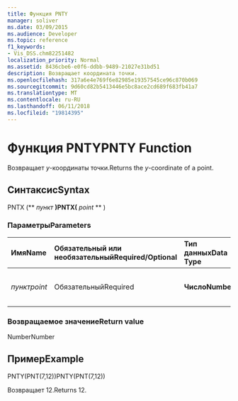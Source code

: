 ```yaml
---
title: Функция PNTY
manager: soliver
ms.date: 03/09/2015
ms.audience: Developer
ms.topic: reference
f1_keywords:
- Vis_DSS.chm82251482
localization_priority: Normal
ms.assetid: 8436cbe6-e0f6-ddbb-9489-21027e31bd51
description: Возвращает координата точки.
ms.openlocfilehash: 317a6e4e769f6e82985e19357545ce96c870b069
ms.sourcegitcommit: 9d60cd82b5413446e5bc8ace2cd689f683fb41a7
ms.translationtype: MT
ms.contentlocale: ru-RU
ms.lasthandoff: 06/11/2018
ms.locfileid: "19814395"
---
```

# <a name="pnty-function"></a><span data-ttu-id="2e51d-103">Функция PNTY</span><span class="sxs-lookup"><span data-stu-id="2e51d-103">PNTY Function</span></span>

<span data-ttu-id="2e51d-104">Возвращает _y_-координаты точки.</span><span class="sxs-lookup"><span data-stu-id="2e51d-104">Returns the  _y_-coordinate of a point.</span></span>
  
## <a name="syntax"></a><span data-ttu-id="2e51d-105">Синтаксис</span><span class="sxs-lookup"><span data-stu-id="2e51d-105">Syntax</span></span>

<span data-ttu-id="2e51d-106">PNTX (** *пункт* **)</span><span class="sxs-lookup"><span data-stu-id="2e51d-106">PNTX(** *point* ** )</span></span> 
  
### <a name="parameters"></a><span data-ttu-id="2e51d-107">Параметры</span><span class="sxs-lookup"><span data-stu-id="2e51d-107">Parameters</span></span>

|<span data-ttu-id="2e51d-108">**Имя**</span><span class="sxs-lookup"><span data-stu-id="2e51d-108">**Name**</span></span>|<span data-ttu-id="2e51d-109">**Обязательный или необязательный**</span><span class="sxs-lookup"><span data-stu-id="2e51d-109">**Required/Optional**</span></span>|<span data-ttu-id="2e51d-110">**Тип данных**</span><span class="sxs-lookup"><span data-stu-id="2e51d-110">**Data Type**</span></span>|<span data-ttu-id="2e51d-111">**Описание**</span><span class="sxs-lookup"><span data-stu-id="2e51d-111">**Description**</span></span>|
|:-----|:-----|:-----|:-----|
| <span data-ttu-id="2e51d-112">_пункт_</span><span class="sxs-lookup"><span data-stu-id="2e51d-112">_point_</span></span> <br/> |<span data-ttu-id="2e51d-113">Обязательный</span><span class="sxs-lookup"><span data-stu-id="2e51d-113">Required</span></span>  <br/> |<span data-ttu-id="2e51d-114">**Число**</span><span class="sxs-lookup"><span data-stu-id="2e51d-114">**Number**</span></span> <br/> |<span data-ttu-id="2e51d-115">_Y_-координаты точки.</span><span class="sxs-lookup"><span data-stu-id="2e51d-115">The  _y_-coordinate of the point.</span></span>  <br/> |
   
### <a name="return-value"></a><span data-ttu-id="2e51d-116">Возвращаемое значение</span><span class="sxs-lookup"><span data-stu-id="6">Return value</span></span>

<span data-ttu-id="2e51d-117">Number</span><span class="sxs-lookup"><span data-stu-id="2e51d-117">Number</span></span>
  
## <a name="example"></a><span data-ttu-id="2e51d-118">Пример</span><span class="sxs-lookup"><span data-stu-id="2e51d-118">Example</span></span>

<span data-ttu-id="2e51d-119">PNTY(PNT(7,12))</span><span class="sxs-lookup"><span data-stu-id="2e51d-119">PNTY(PNT(7,12))</span></span> 
  
<span data-ttu-id="2e51d-120">Возвращает 12.</span><span class="sxs-lookup"><span data-stu-id="2e51d-120">Returns 12.</span></span> 
  


